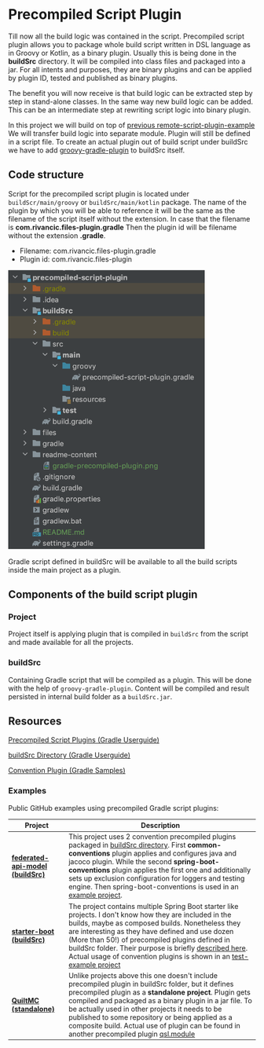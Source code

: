 # Precompiled Script Plugin

Till now all the build logic was contained in the script. Precompiled script plugin allows you to package whole
build script written in DSL language as in Groovy or Kotlin, as a binary plugin. Usually this is being done in the **buildSrc** directory.
It will be compiled into class files and packaged into a jar. For all intents and purposes, they are binary plugins and 
can be applied by plugin ID, tested and published as binary plugins.

The benefit you will now receive is that build logic can be extracted step by step in stand-alone classes. 
In the same way new build logic can be added. This can be an intermediate step at rewriting script logic into 
binary plugin.

In this project we will build on top of [previous remote-script-plugin-example](../../script-plugin/remote-script-plugin-example) We will transfer build
logic into separate module. Plugin will still be defined in a script file. To create an actual plugin out of build script under buildSrc we
have to add [groovy-gradle-plugin](https://plugins.gradle.org/plugin/dev.gradleplugins.groovy-gradle-plugin) to buildSrc itself.

## Code structure

Script for the precompiled script plugin is located under `buildScr/main/groovy` or `buildSrc/main/kotlin` package.
The name of the plugin by which you will be able to reference it will be the same as the filename of the script itself
without the extension. In case that the filename is **com.rivancic.files-plugin.gradle** Then the
plugin id will be filename without the extension **.gradle**.

- Filename: com.rivancic.files-plugin.gradle
- Plugin id: com.rivancic.files-plugin

<p width="100%">
  <img src="readme-content/gradle-precompiled-script-plugin.png" alt="Gradle precompiled script plugin" width="400">
</p>

Gradle script defined in buildSrc will be available to all the build scripts inside the main project as a plugin.

## Components of the build script plugin

### Project 
  
Project itself is applying plugin that is compiled in `buildSrc` from the script and made available for all the projects. 

### buildSrc

Containing Gradle script that will be compiled as a plugin. This will be done with the help of `groovy-gradle-plugin`.
Content will be compiled and result persisted in internal build folder as a `buildSrc.jar`.

## Resources

[Precompiled Script Plugins (Gradle Userguide)](https://docs.gradle.org/current/userguide/custom_plugins.html#sec:precompiled_plugins)

[buildSrc Directory (Gradle Userguide)](https://docs.gradle.org/current/userguide/organizing_gradle_projects.html#sec:build_sources)

[Convention Plugin (Gradle Samples)](https://docs.gradle.org/current/samples/sample_publishing_convention_plugins.html)

### Examples

Public GitHub examples using precompiled Gradle script plugins:

| Project  | Description |
| ------------- | ------------- |
| **<a href="https://github.com/co-cddo/federated-api-model" target="_blank">federated-api-model (buildSrc)</a>** | This project uses 2 convention precompiled plugins packaged in <a href="https://github.com/co-cddo/federated-api-model/tree/main/examples/java/buildSrc/src/main/groovy" target="_blank">buildSrc directory</a>. First **common-conventions** plugin applies and configures java and jacoco plugin. While the second **spring-boot-conventions** plugin applies the first one and additionally sets up exclusion configuration for loggers and testing engine. Then spring-boot-conventions is used in an <a href="https://github.com/co-cddo/federated-api-model/tree/main/examples/java" target="_blank">example project</a>.   |
| **<a href="https://github.com/ThoughtWorks-DPS/dps-starter-boot" target="_blank">starter-boot (buildSrc)</a>** | The project contains multiple Spring Boot starter like projects. I don't know how they are included in the builds, maybe as composed builds. Nonetheless they are interesting as they have defined and use dozen (More than 50!) of precompiled plugins defined in buildSrc folder. Their purpose is briefly <a href="https://github.com/ThoughtWorks-DPS/dps-starter-boot/blob/main/buildSrc/README.md" target="_blank">described here</a>.  Actual usage of convention plugins is shown in an <a href="https://github.com/ThoughtWorks-DPS/dps-starter-boot/blob/main/test-example/" target="_blank">test-example project</a> |
| **<a href="https://github.com/QuiltMC/gradle-convention-plugins" target="_blank">QuiltMC (standalone)</a>** | Unlike projects above this one doesn't include precompiled plugin in buildSrc folder, but it defines precompiled plugin as a **standalone project**. Plugin gets compiled and packaged as a binary plugin in a jar file. To be actually used in other projects it needs to be published to some repository or being applied as a composite build. Actual use of plugin can be found in another precompiled plugin <a href="https://github.com/QuiltMC/quilt-standard-libraries/blob/37f6c8848e627bae4fe0653292a3f161d5f563a0/build-logic/src/main/groovy/qsl.module.gradle#L25" target="_blank">qsl.module</a>   |

<!-- Also need to add spring sse redis composite build precompiled script later
https://rivancic.atlassian.net/wiki/spaces/GUC/pages/800358401/4+2+Precompiled+Gradle+Plugin+GitHub+example
https://github.com/vpavic/samples-spring-sse-redis/blob/main/settings.gradle
--> 